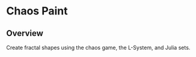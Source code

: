 # Chaos Paint

## Overview

Create fractal shapes using the chaos game, the L-System, and Julia sets.